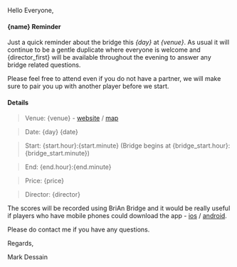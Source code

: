 
Hello Everyone,

#### {name} Reminder

Just a quick reminder about the bridge this _{day}_ at _{venue}_. As usual it will continue to be a gentle duplicate where everyone is welcome and {director_first} will be available throughout the evening to answer any bridge related questions.

Please feel free to attend even if you do not have a partner, we will make sure to pair you up with another player before we start.

#### Details

> Venue: {venue} - [website]({venue_website}) / [map]({venue_map})

> Date: {day} {date}

> Start: {start.hour}:{start.minute} (Bridge begins at {bridge_start.hour}:{bridge_start.minute})

> End: {end.hour}:{end.minute}

> Price: {price}

> Director: {director}

The scores will be recorded using BriAn Bridge and it would be really useful if players who have mobile phones could download the app - [ios](https://itunes.apple.com/gb/app/free-brian-bridge-client/id576769349?mt=8) / [android](https://play.google.com/store/apps/details?id=freebrian.com&hl=en_GB).

Please do contact me if you have any questions.

Regards,

Mark Dessain
